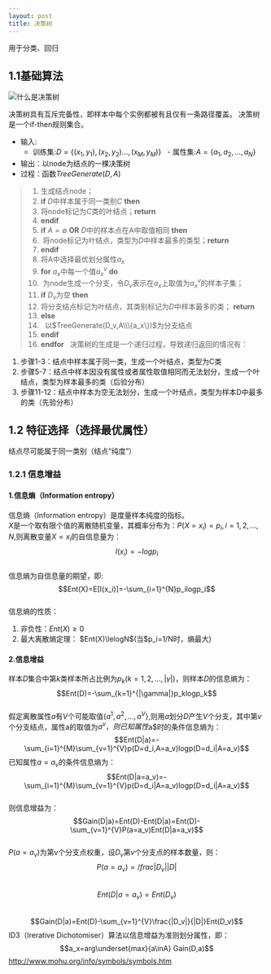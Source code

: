 ```yaml
---
layout: post
title: 决策树
---
```

用于分类、回归

## 1.1基础算法
![什么是决策树](https://rudadao.github.io/images/决策树.png)
 
   决策树具有互斥完备性，即样本中每个实例都被有且仅有一条路径覆盖。
   决策树是一个if-then规则集合。

* 输入:
   - 训练集:$D=\{(x_1,y_1),(x_2,y_2)...,(x_M,y_M)\}$
   - 属性集:$A=\{a_1,a_2,...,a_N\}$
* 输出：以node为结点的一棵决策树
* 过程：函数$TreeGenerate(D,A)$
>1. 生成结点node；
>2. **if** $D$中样本属于同一类别$C$ **then**
>3. 将node标记为$C$类的叶结点；**return**
>4. **endif**
>5. **if** $A=\emptyset$ **OR** $D$中的样本点在A中取值相同 **then**
>6.  将node标记为叶结点，类型为$D$中样本最多的类型；**return**
>7. **endif**
>8. 将A中选择最优划分属性$a_x$
>9. **for** $a_x$中每一个值$a^v_x$ **do**
>10.  为node生成一个分支，令$D_v$表示在$a_x$上取值为$a^v_x$的样本子集；
>11.   **if** $D_v$为空 **then**
>12.    将分支结点标记为叶结点，其类别标记为$D$中样本最多的类； **return**
>13.   **else**
>14.    以$TreeGenerate(D_v,A\\\{a_x\})$为分支结点
>15. **endif**
>14. **endfor**
   决策树的生成是一个递归过程，导致递归返回的情况有：
   1. 步骤1-3：结点中样本属于同一类，生成一个叶结点，类型为C类
   2. 步骤5-7：结点中样本因没有属性或者属性取值相同而无法划分，生成一个叶结点，类型为样本最多的类（后验分布）
   3. 步骤11-12：结点中样本为空无法划分，生成一个叶结点，类型为样本D中最多的类（先验分布）

## 1.2 特征选择（选择最优属性）
   结点尽可能属于同一类别（结点“纯度”）
### 1.2.1 信息增益
#### 1.信息熵（Information entropy）  
信息熵（Information entropy）是度量样本纯度的指标。   
$X$是一个取有限个值的离散随机变量，其概率分布为：$P(X=x_i)=p_i, i=1,2,...,N$,则离散变量$X=x_i$的自信息量为： 
$$I(x_i)=-logp_i$$  
信息熵为自信息量的期望，即:  
$$Ent(X)=E[I(x_i)]=-\sum_{i=1}^{N}p_ilogp_i$$  
信息熵的性质： 
  1. 非负性：$Ent(X)\ge0$  
  2. 最大离散熵定理： $Ent(X)\lelogN$(当$p_i=1/N时，熵最大) 
#### 2.信息增益   
样本$D$集合中第$k$类样本所占比例为$p_k(k=1,2,...,|\gamma|)$，则样本$D$的信息熵为：   
$$Ent(D)=-\sum_{k=1}^{|\gamma|}p_klogp_k$$  
假定离散属性$a$有$V$个可能取值$\{a^1,a^2,...,a^V\}$,则用$a$划分$D$产生$V$个分支，其中第$v$个分支结点，属性a的取值为$a^v，则已知属性$a$时的条件信息熵为：  
$$Ent(D|a)=-\sum_{i=1}^{M}\sum_{v=1}^{V}p(D=d_i,A=a_v)logp(D=d_i|A=a_v)$$ 
已知属性$a=a_v$的条件信息熵为：   
$$Ent(D|a=a_v)=-\sum_{i=1}^{M}\sum_{v=1}^{V}p(D=d_i|A=a_v)logp(D=d_i|A=a_v)$$  
则信息增益为：  
$$Gain(D|a)=Ent(D)-Ent(D|a)=Ent(D)-\sum_{v=1}^{V}P(a=a_v)Ent(D|a=a_v)$$  
$P(a=a_v)$为第v个分支点权重，设$D_v$第$v$个分支点的样本数量，则：  
$$ P(a=a_v)=/frac{|D_v|}{|D|}$$  
$$Ent(D|a=a_v)=Ent(D_v)$$  
$$Gain(D|a)=Ent(D)-\sum_{v=1}^{V}\frac{|D_v|}{|D|}Ent(D_v)$$ 
ID3（Irerative Dichotomiser）算法以信息增益为准则划分属性，即：
$$a_x=arg\underset{max}{a\inA} Gain(D,a)$$
 http://www.mohu.org/info/symbols/symbols.htm
